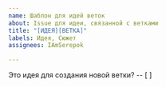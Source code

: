 ```yaml
---
name: Шаблон для идей веток
about: Issue для идеи, связанной с ветками
title: "[ИДЕЯ][ВЕТКА]"
labels: Идея, Сюжет
assignees: IAmSerepok

---
```


Это идея для создания новой ветки?
-- [ ]
